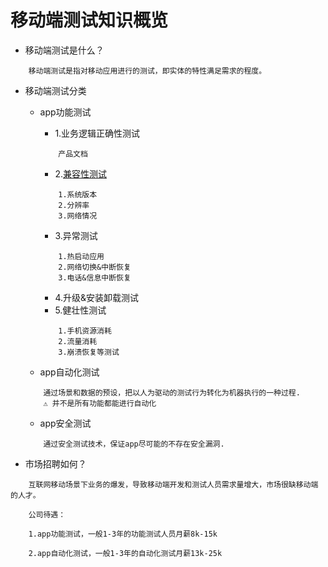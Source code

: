 # 移动端测试知识概览

* 移动端测试是什么？
```
	移动端测试是指对移动应用进行的测试，即实体的特性满足需求的程度。
```
* 移动端测试分类
	* app功能测试 
		* 1.业务逻辑正确性测试

		```
			产品文档
		```
		* 2.[兼容性测试](http://mi.talkingdata.com/index.html)

		```
			1.系统版本
			2.分辨率
			3.网络情况
		```
		* 3.异常测试

		```
			1.热启动应用
			2.网络切换&中断恢复
			3.电话&信息中断恢复
		```
		* 4.升级&安装卸载测试
		* 5.健壮性测试

		```
			1.手机资源消耗
			2.流量消耗
			3.崩溃恢复等测试
		```

	* app自动化测试

	```
		通过场景和数据的预设，把以人为驱动的测试行为转化为机器执行的一种过程.
		⚠️ 并不是所有功能都能进行自动化
	```
	* app安全测试

	```
		通过安全测试技术，保证app尽可能的不存在安全漏洞.
	```
* 市场招聘如何？
```
	互联网移动场景下业务的爆发，导致移动端开发和测试人员需求量增大，市场很缺移动端的人才。

	公司待遇：

	1.app功能测试，一般1-3年的功能测试人员月薪8k-15k

	2.app自动化测试，一般1-3年的自动化测试月薪13k-25k
```